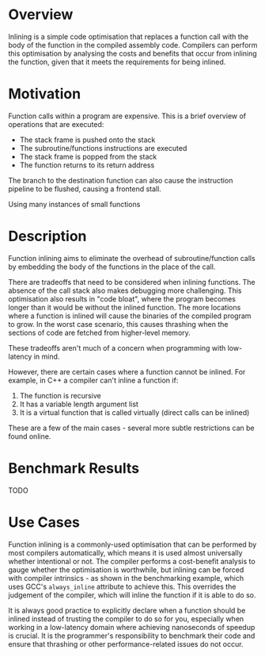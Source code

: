 # Overview

Inlining is a simple code optimisation that replaces a function call with the body of the function in the compiled assembly code. Compilers can perform this optimisation by analysing the costs and benefits that occur from inlining the function, given that it meets the requirements for being inlined.

# Motivation

Function calls within a program are expensive. This is a brief overview of operations that are executed:

- The stack frame is pushed onto the stack
- The subroutine/functions instructions are executed
- The stack frame is popped from the stack
- The function returns to its return address

The branch to the destination function can also cause the instruction pipeline to be flushed, causing a frontend stall.

Using many instances of small functions

# Description

Function inlining aims to eliminate the overhead of subroutine/function calls by embedding the body of the functions in the place of the call.

There are tradeoffs that need to be considered when inlining functions. The absence of the call stack also makes debugging more challenging. This optimisation also results in "code bloat", where the program becomes longer than it would be without the inlined function. The more locations where a function is inlined will cause the binaries of the compiled program to grow. In the worst case scenario, this causes thrashing when the sections of code are fetched from higher-level memory.

These tradeoffs aren't much of a concern when programming with low-latency in mind.

However, there are certain cases where a function cannot be inlined. For example, in C++ a compiler can't inline a function if:
1. The function is recursive
2. It has a variable length argument list
3. It is a virtual function that is called virtually (direct calls can be inlined)

These are a few of the main cases - several more subtle restrictions can be found online.

# Benchmark Results

TODO

# Use Cases

Function inlining is a commonly-used optimisation that can be performed by most compilers automatically, which means it is used almost universally whether intentional or not. The compiler performs a cost-benefit analysis to gauge whether the optimisation is worthwhile, but inlining can be forced with compiler intrinsics - as shown in the benchmarking example, which uses GCC's `always_inline` attribute to achieve this. This overrides the judgement of the compiler, which will inline the function if it is able to do so.

It is always good practice to explicitly declare when a function should be inlined instead of trusting the compiler to do so for you, especially when working in a low-latency domain where achieving nanoseconds of speedup is crucial. It is the programmer's responsibility to benchmark their code and ensure that thrashing or other performance-related issues do not occur.

